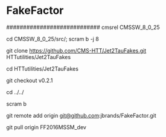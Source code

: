 # FakeFactor

############################
cmsrel CMSSW_8_0_25

cd CMSSW_8_0_25/src/; scram b -j 8

git clone https://github.com/CMS-HTT/Jet2TauFakes.git HTTutilities/Jet2TauFakes

cd HTTutilities/Jet2TauFakes

git checkout v0.2.1

cd ../../

scram b

git remote add origin git@github.com:jbrands/FakeFactor.git

git pull origin FF2016MSSM_dev
